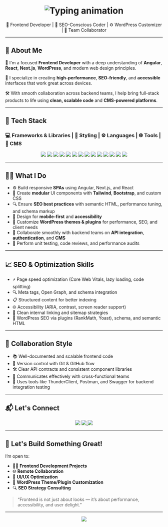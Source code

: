 <!-- Typing animation header -->
<h1 align="center">
  <img src="https://readme-typing-svg.herokuapp.com/?font=Fira+Code&size=28&pause=1000&center=true&vCenter=true&width=700&lines=Hi%2C+I'm+Sameed+Siddiqui;Frontend+Web+Specialist;Angular+%2F+Next.js+%2F+React+Expert;SEO+Strategist+%7C+UI+Engineer+%7C+Team+Collaborator;WordPress+Developer+%7C+Clean+Code+Lover" alt="Typing animation" />
</h1>

<p align="center">
  🎨 Frontend Developer | 🚀 SEO-Conscious Coder | ⚙️ WordPress Customizer | 🤝 Team Collaborator
</p>

---

## 🧠 About Me

🎯 I'm a focused **Frontend Developer** with a deep understanding of **Angular**, **React**, **Next.js**, **WordPress**, and modern web design principles.

🚀 I specialize in creating **high-performance**, **SEO-friendly**, and **accessible** interfaces that work great across devices.

🛠️ With smooth collaboration across backend teams, I help bring full-stack products to life using **clean, scalable code** and **CMS-powered platforms**.

---

## 🧰 Tech Stack

### 💻 Frameworks & Libraries | 🎨 Styling | ⚙️ Languages | 🌐 Tools | 🧩 CMS

<p align="center" style="pointer-events: none;">
  <!-- Frontend Frameworks -->
  <img src="https://img.shields.io/badge/-Angular-DD0031?logo=angular&logoColor=white&style=for-the-badge" />
  <img src="https://img.shields.io/badge/-React-61DAFB?logo=react&logoColor=white&style=for-the-badge" />
  <img src="https://img.shields.io/badge/-Next.js-000000?logo=next.js&logoColor=white&style=for-the-badge" />

  <!-- Styling -->
  <img src="https://img.shields.io/badge/-TailwindCSS-06B6D4?logo=tailwindcss&logoColor=white&style=for-the-badge" />
  <img src="https://img.shields.io/badge/-Bootstrap-7952B3?logo=bootstrap&logoColor=white&style=for-the-badge" />
  <img src="https://img.shields.io/badge/-CSS3-1572B6?logo=css3&logoColor=white&style=for-the-badge" />

  <!-- Core Languages -->
  <img src="https://img.shields.io/badge/-HTML5-E34F26?logo=html5&logoColor=white&style=for-the-badge" />
  <img src="https://img.shields.io/badge/-JavaScript-F7DF1E?logo=javascript&logoColor=black&style=for-the-badge" />
  <img src="https://img.shields.io/badge/-TypeScript-3178C6?logo=typescript&logoColor=white&style=for-the-badge" />
  <img src="https://img.shields.io/badge/-Python-3776AB?logo=python&logoColor=white&style=for-the-badge" />

  <!-- Tools -->
  <img src="https://img.shields.io/badge/-Git-F05032?logo=git&logoColor=white&style=for-the-badge" />
  <img src="https://img.shields.io/badge/-GitHub-181717?logo=github&logoColor=white&style=for-the-badge" />
  <img src="https://img.shields.io/badge/-VSCode-007ACC?logo=visualstudiocode&logoColor=white&style=for-the-badge" />

  <!-- CMS -->
  <img src="https://img.shields.io/badge/-WordPress-21759B?logo=wordpress&logoColor=white&style=for-the-badge" />
</p>

---

## 🧑‍💻 What I Do

- ⚙️ Build responsive **SPAs** using Angular, Next.js, and React
- 🧩 Create **modular** UI components with **Tailwind**, **Bootstrap**, and custom CSS
- 🔍 Ensure **SEO best practices** with semantic HTML, performance tuning, and schema markup
- 📱 Design for **mobile-first** and **accessibility**
- 🧠 Customize **WordPress themes & plugins** for performance, SEO, and client needs
- 🔧 Collaborate smoothly with backend teams on **API integration**, **authentication**, and **CMS**
- 🧪 Perform unit testing, code reviews, and performance audits

---

## 📈 SEO & Optimization Skills

- ⚡ Page speed optimization (Core Web Vitals, lazy loading, code splitting)
- 🔍 Meta tags, Open Graph, and schema integration
- 📋 Structured content for better indexing
- 🌐 Accessibility (ARIA, contrast, screen reader support)
- 🔗 Clean internal linking and sitemap strategies
- 🧠 WordPress SEO via plugins (RankMath, Yoast), schema, and semantic HTML

---

## 🤝 Collaboration Style

- 📚 Well-documented and scalable frontend code
- 🔄 Version control with Git & GitHub flow
- 🛠️ Clear API contracts and consistent component libraries
- 🧩 Communicates effectively with cross-functional teams
- 🧪 Uses tools like ThunderClient, Postman, and Swagger for backend integration testing

---

## 📬 Let's Connect

<p align="center">
  <a href="mailto:sameedsiddiqui15@gmail.com"><img src="https://img.shields.io/badge/Gmail-D14836?logo=gmail&logoColor=white&style=for-the-badge"></a>
  <a href="https://github.com/SameedSiddiqui15" target="_blank">
    <img src="https://img.shields.io/badge/GitHub-181717?logo=github&logoColor=white&style=for-the-badge" />
  </a>
  <a href="https://www.linkedin.com/in/sameedsiddiqui15/" target="_blank">
    <img src="https://img.shields.io/badge/LinkedIn-0A66C2?logo=linkedin&logoColor=white&style=for-the-badge" />
  </a>
</p>

---

## 🚀 Let's Build Something Great!

I’m open to:

- 👨‍💻 **Frontend Development Projects**
- 🌐 **Remote Collaboration**
- 🧪 **UI/UX Optimization**
- 🧩 **WordPress Theme/Plugin Customization**
- 🔍 **SEO Strategy Consulting**

> “Frontend is not just about looks — it’s about performance, accessibility, and user delight.”

---

<p align="center">
  <img src="https://capsule-render.vercel.app/api?type=waving&color=gradient&height=120&section=footer"/>
</p>

